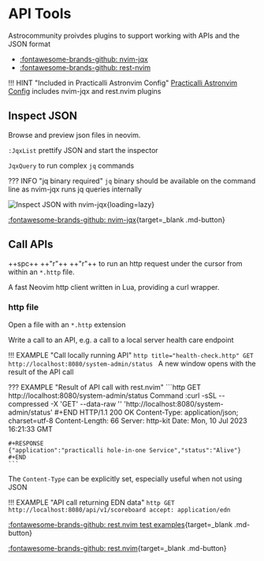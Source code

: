 # API Tools

Astrocommunity proivdes plugins to support working with APIs and the JSON format

- [:fontawesome-brands-github: nvim-jqx](https://github.com/AstroNvim/astrocommunity/tree/main/lua/astrocommunity/programming-language-support/nvim-jqx)
- [:fontawesome-brands-github: rest-nvim](https://github.com/AstroNvim/astrocommunity/tree/main/lua/astrocommunity/programming-language-support/rest-nvim)

!!! HINT "Included in Practicalli Astronvim Config"
    [Practicalli Astronvim Config](/neovim/configuration/astronvim/) includes nvim-jqx and rest.nvim plugins

## Inspect JSON

Browse and preview json files in neovim.

`:JqxList` prettify JSON and start the inspector

`JqxQuery` to run complex `jq` commands

??? INFO "jq binary required"
    `jq` binary should be available on the command line as nvim-jqx runs jq queries internally

![Inspect JSON with nvim-jqx](https://user-images.githubusercontent.com/15387611/113495463-4bd24500-94f2-11eb-88b5-64c1ee965886.gif){loading=lazy}

[:fontawesome-brands-github: nvim-jqx](https://github.com/gennaro-tedesco/nvim-jqx){target=_blank .md-button}


## Call APIs

++spc++ ++"r"++ ++"r"++ to run an http request under the cursor from within an `*.http` file.

A fast Neovim http client written in Lua, providing a curl wrapper.


### http file

Open a file with an `*.http` extension

Write a call to an API, e.g. a call to a local server health care endpoint

!!! EXAMPLE "Call locally running API"
    ```http title="health-check.http"
    GET http://localhost:8080/system-admin/status
    ```
A new window opens with the result of the API call

??? EXAMPLE "Result of API call with rest.nvim"
    ```http
    GET http://localhost:8080/system-admin/status
    Command :curl -sSL --compressed -X 'GET' --data-raw '' 'http://localhost:8080/system-admin/status'
    #+END
    HTTP/1.1 200 OK
    Content-Type: application/json; charset=utf-8
    Content-Length: 66
    Server: http-kit
    Date: Mon, 10 Jul 2023 16:21:33 GMT

    #+RESPONSE
    {"application":"practicalli hole-in-one Service","status":"Alive"}
    #+END
    ```

The `Content-Type` can be explicitly set, especially useful when not using JSON

!!! EXAMPLE "API call returning EDN data"
    ```http
    GET http://localhost:8080/api/v1/scoreboard
    accept: application/edn
    ```

[:fontawesome-brands-github: rest.nvim test examples](https://github.com/rest-nvim/rest.nvim/tree/main/tests){target=_blank .md-button}  

[:fontawesome-brands-github: rest.nvim](https://github.com/rest-nvim/rest.nvim){target=_blank .md-button}
